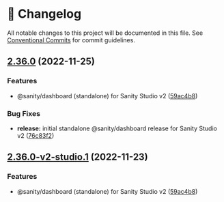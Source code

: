 <!-- markdownlint-disable --><!-- textlint-disable -->

# 📓 Changelog

All notable changes to this project will be documented in this file. See
[Conventional Commits](https://conventionalcommits.org) for commit guidelines.

## [2.36.0](https://github.com/sanity-io/dashboard/compare/v2.35.2...v2.36.0) (2022-11-25)

### Features

- @sanity/dashboard (standalone) for Sanity Studio v2 ([59ac4b8](https://github.com/sanity-io/dashboard/commit/59ac4b89c94ac3253072358aa06aae26fd2f1433))

### Bug Fixes

- **release:** initial standalone @sanity/dashboard release for Sanity Studio v2 ([76c83f2](https://github.com/sanity-io/dashboard/commit/76c83f201f0e34c5048356adbda9a0ec703c4e85))

## [2.36.0-v2-studio.1](https://github.com/sanity-io/dashboard/compare/v2.35.2...v2.36.0-v2-studio.1) (2022-11-23)

### Features

- @sanity/dashboard (standalone) for Sanity Studio v2 ([59ac4b8](https://github.com/sanity-io/dashboard/commit/59ac4b89c94ac3253072358aa06aae26fd2f1433))
